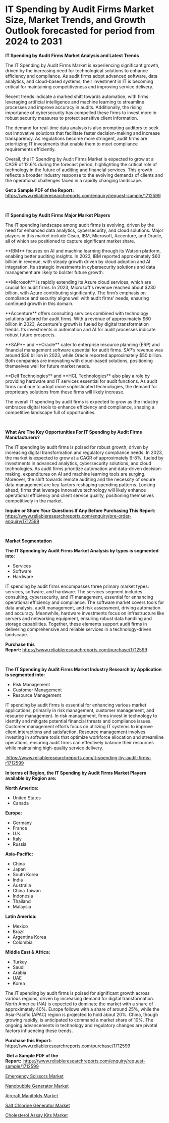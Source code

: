 <p><h1>IT Spending by Audit Firms Market Size, Market Trends, and Growth Outlook forecasted for period from 2024 to 2031</h1></p><p><strong>IT Spending by Audit Firms Market Analysis and Latest Trends</strong></p>
<p><p>The IT Spending by Audit Firms Market is experiencing significant growth, driven by the increasing need for technological solutions to enhance efficiency and compliance. As audit firms adopt advanced software, data analytics, and cloud-based systems, their investment in IT is becoming critical for maintaining competitiveness and improving service delivery. </p><p>Recent trends indicate a marked shift towards automation, with firms leveraging artificial intelligence and machine learning to streamline processes and improve accuracy in audits. Additionally, the rising importance of cybersecurity has compelled these firms to invest more in robust security measures to protect sensitive client information.</p><p>The demand for real-time data analysis is also prompting auditors to seek out innovative solutions that facilitate faster decision-making and increase transparency. As regulations become more stringent, audit firms are prioritizing IT investments that enable them to meet compliance requirements efficiently.</p><p>Overall, the IT Spending by Audit Firms Market is expected to grow at a CAGR of 12.6% during the forecast period, highlighting the critical role of technology in the future of auditing and financial services. This growth reflects a broader industry response to the evolving demands of clients and the operational challenges faced in a rapidly changing landscape.</p></p>
<p><strong>Get a Sample PDF of the Report:&nbsp;</strong> <a href="https://www.reliableresearchreports.com/enquiry/request-sample/1712599?utm_campaign=12&utm_medium=2&utm_source=Github&utm_content=ia&utm_term=22102024&utm_id=it-spending-by-audit-firms">https://www.reliableresearchreports.com/enquiry/request-sample/1712599</a></p>
<p>&nbsp;</p>
<p><strong>IT Spending by Audit Firms Major Market Players</strong></p>
<p><p>The IT spending landscape among audit firms is evolving, driven by the need for enhanced data analytics, cybersecurity, and cloud solutions. Major players in this market include Cisco, IBM, Microsoft, Accenture, and Oracle, all of which are positioned to capture significant market share.</p><p>**IBM** focuses on AI and machine learning through its Watson platform, enabling better auditing insights. In 2023, IBM reported approximately $60 billion in revenue, with steady growth driven by cloud adoption and AI integration. Its strategic investments in cybersecurity solutions and data management are likely to bolster future growth.</p><p>**Microsoft** is rapidly extending its Azure cloud services, which are crucial for audit firms. In 2023, Microsoft's revenue reached about $230 billion, with Azure contributing significantly. The firm’s emphasis on compliance and security aligns well with audit firms' needs, ensuring continued growth in this domain.</p><p>**Accenture** offers consulting services combined with technology solutions tailored for audit firms. With a revenue of approximately $60 billion in 2023, Accenture's growth is fueled by digital transformation trends. Its investments in automation and AI for audit processes indicate robust future prospects.</p><p>**SAP** and **Oracle** cater to enterprise resource planning (ERP) and financial management software essential for audit firms. SAP’s revenue was around $36 billion in 2023, while Oracle reported approximately $50 billion. Both companies are innovating with cloud-based solutions, positioning themselves well for future market needs.</p><p>**Dell Technologies** and **HCL Technologies** also play a role by providing hardware and IT services essential for audit functions. As audit firms continue to adopt more sophisticated technologies, the demand for proprietary solutions from these firms will likely increase. </p><p>The overall IT spending by audit firms is expected to grow as the industry embraces digital tools to enhance efficiency and compliance, shaping a competitive landscape full of opportunities.</p></p>
<p>&nbsp;</p>
<p><strong>What Are The Key Opportunities For IT Spending by Audit Firms Manufacturers?</strong></p>
<p><p>The IT spending by audit firms is poised for robust growth, driven by increasing digital transformation and regulatory compliance needs. In 2023, the market is expected to grow at a CAGR of approximately 6-8%, fueled by investments in advanced analytics, cybersecurity solutions, and cloud technologies. As audit firms prioritize automation and data-driven decision-making, expenditures on AI and machine learning tools are surging. Moreover, the shift towards remote auditing and the necessity of secure data management are key factors reshaping spending patterns. Looking ahead, firms that leverage innovative technology will likely enhance operational efficiency and client service quality, positioning themselves competitively in the market.</p></p>
<p><strong>Inquire or Share Your Questions If Any Before Purchasing This Report:</strong> <a href="https://www.reliableresearchreports.com/enquiry/pre-order-enquiry/1712599?utm_campaign=12&utm_medium=2&utm_source=Github&utm_content=ia&utm_term=22102024&utm_id=it-spending-by-audit-firms">https://www.reliableresearchreports.com/enquiry/pre-order-enquiry/1712599</a></p>
<p>&nbsp;</p>
<p><strong>Market Segmentation</strong></p>
<p><strong>The IT Spending by Audit Firms Market Analysis by types is segmented into:</strong></p>
<p><ul><li>Services</li><li>Software</li><li>Hardware</li></ul></p>
<p><p>IT spending by audit firms encompasses three primary market types: services, software, and hardware. The services segment includes consulting, cybersecurity, and IT management, essential for enhancing operational efficiency and compliance. The software market covers tools for data analysis, audit management, and risk assessment, driving automation and accuracy. Meanwhile, hardware investments focus on infrastructure like servers and networking equipment, ensuring robust data handling and storage capabilities. Together, these elements support audit firms in delivering comprehensive and reliable services in a technology-driven landscape.</p></p>
<p><strong>Purchase this Report:&nbsp;</strong><a href="https://www.reliableresearchreports.com/purchase/1712599?utm_campaign=12&utm_medium=2&utm_source=Github&utm_content=ia&utm_term=22102024&utm_id=it-spending-by-audit-firms">https://www.reliableresearchreports.com/purchase/1712599</a></p>
<p>&nbsp;</p>
<p><strong>The IT Spending by Audit Firms Market Industry Research by Application is segmented into:</strong></p>
<p><ul><li>Risk Management</li><li>Customer Management</li><li>Resource Management</li></ul></p>
<p><p>IT spending by audit firms is essential for enhancing various market applications, primarily in risk management, customer management, and resource management. In risk management, firms invest in technology to identify and mitigate potential financial threats and compliance issues. Customer management efforts focus on utilizing IT systems to improve client interactions and satisfaction. Resource management involves investing in software tools that optimize workforce allocation and streamline operations, ensuring audit firms can effectively balance their resources while maintaining high-quality service delivery.</p></p>
<p><a href="https://www.reliableresearchreports.com/it-spending-by-audit-firms-r1712599?utm_campaign=12&utm_medium=2&utm_source=Github&utm_content=ia&utm_term=22102024&utm_id=it-spending-by-audit-firms">&nbsp;https://www.reliableresearchreports.com/it-spending-by-audit-firms-r1712599</a></p>
<p><strong>In terms of Region, the IT Spending by Audit Firms Market Players available by Region are:</strong></p>
<p>
    <p> <strong> North America: </strong>
        <ul>
            <li>United States</li>
            <li>Canada</li>
        </ul>
        </p> 
    <p> <strong> Europe: </strong>
        <ul>
            <li>Germany</li>
            <li>France</li>
            <li>U.K.</li>
            <li>Italy</li>
            <li>Russia</li>
        </ul>
        </p> 
    <p> <strong> Asia-Pacific: </strong>
        <ul>
            <li>China</li>
            <li>Japan</li>
            <li>South Korea</li>
            <li>India</li>
            <li>Australia</li>
            <li>China Taiwan</li>
            <li>Indonesia</li>
            <li>Thailand</li>
            <li>Malaysia</li>
        </ul>
        </p> 
    <p> <strong> Latin America: </strong>
        <ul>
            <li>Mexico</li>
            <li>Brazil</li>
            <li>Argentina Korea</li>
            <li>Colombia</li>
        </ul>
        </p> 
    <p> <strong> Middle East & Africa: </strong>
        <ul>
            <li>Turkey</li>
            <li>Saudi</li>
            <li>Arabia</li>
            <li>UAE</li>
            <li>Korea</li>
        </ul>
    </p>
    </p>
<p><p>The IT spending by audit firms is poised for significant growth across various regions, driven by increasing demand for digital transformation. North America (NA) is expected to dominate the market with a share of approximately 40%. Europe follows with a share of around 25%, while the Asia-Pacific (APAC) region is projected to hold about 20%. China, though growing rapidly, is anticipated to command a market share of 10%. The ongoing advancements in technology and regulatory changes are pivotal factors influencing these trends.</p></p>
<p><strong>Purchase this Report: </strong><a href="https://www.reliableresearchreports.com/purchase/1712599?utm_campaign=12&utm_medium=2&utm_source=Github&utm_content=ia&utm_term=22102024&utm_id=it-spending-by-audit-firms">https://www.reliableresearchreports.com/purchase/1712599</a></p>
<p>&nbsp;<strong>Get a Sample PDF of the Report:&nbsp;&nbsp;</strong><a href="https://www.reliableresearchreports.com/enquiry/request-sample/1712599?utm_campaign=12&utm_medium=2&utm_source=Github&utm_content=ia&utm_term=22102024&utm_id=it-spending-by-audit-firms">https://www.reliableresearchreports.com/enquiry/request-sample/1712599</a></p>
<p><strong></strong></p>
<p><p><a href="https://www.linkedin.com/pulse/global-emergency-scissors-market-analysis-key-trends-future-eujje?utm_campaign=12&utm_medium=2&utm_source=Github&utm_content=ia&utm_term=22102024&utm_id=it-spending-by-audit-firms">Emergency Scissors Market</a></p><p><a href="https://issuu.com/reportprime-2/docs/nanobubble-generator-market-size-20_7302873e73b81c?utm_campaign=12&utm_medium=2&utm_source=Github&utm_content=ia&utm_term=22102024&utm_id=it-spending-by-audit-firms">Nanobubble Generator Market</a></p><p><a href="https://github.com/GenaGaines34/Market-Research-Report-List-1/blob/main/aircraft-manifolds-market.md?utm_campaign=12&utm_medium=2&utm_source=Github&utm_content=ia&utm_term=22102024&utm_id=it-spending-by-audit-firms">Aircraft Manifolds Market</a></p><p><a href="https://issuu.com/reportprime-2/docs/salt-chlorine-generator-market-size_73257e87620fa8?utm_campaign=12&utm_medium=2&utm_source=Github&utm_content=ia&utm_term=22102024&utm_id=it-spending-by-audit-firms">Salt Chlorine Generator Market</a></p><p><a href="https://www.linkedin.com/pulse/strategic-market-insights-navigating-global-cholesterol-assay-zsvoe?utm_campaign=12&utm_medium=2&utm_source=Github&utm_content=ia&utm_term=22102024&utm_id=it-spending-by-audit-firms">Cholesterol Assay Kits Market</a></p></p>